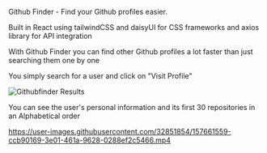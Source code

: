Github Finder - Find your Github profiles easier.

Built in React using tailwindCSS and daisyUI for CSS frameworks and axios library for API integration

With Github Finder you can find other Github profiles a lot faster than just searching them one by one

You simply search for a user and click on "Visit Profile"

![Githubfinder Results](https://user-images.githubusercontent.com/32851854/157659503-d5f6f419-19e7-4501-9b13-c6cb1d3a513d.png)






You can see the user's personal information and its first 30 repositories in an Alphabetical order

https://user-images.githubusercontent.com/32851854/157661559-ccb90169-3e01-461a-9628-0288ef2c5466.mp4


